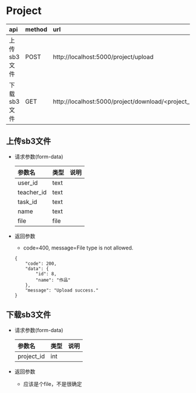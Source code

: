 # Project

| api | method| url |
| :-----| :---- | :---- |
| 上传sb3文件 | POST | http://localhost:5000/project/upload
| 下载sb3文件 | GET | http://localhost:5000/project/download/<project_id>

## 上传sb3文件
- 请求参数(form-data)
    
    | 参数名 | 类型| 说明 |
    | :-----| :---- | :---- |
    | user_id | text | 
    | teacher_id | text | 
    | task_id | text |
    | name | text |  
    | file | file |  
    
- 返回参数
    - code=400, message=File type is not allowed.
    
    ```
    {
        "code": 200,
        "data": {
            "id": 8,
            "name": "作品"
        },
        "message": "Upload success."
    }
    ```

## 下载sb3文件
- 请求参数(form-data)
    
    | 参数名 | 类型| 说明 |
    | :-----| :---- | :---- |
    | project_id | int | 
    
- 返回参数
    - 应该是个file，不是很确定